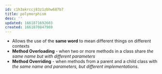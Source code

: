 ```yaml
---
id: c1h3akrccj83z1zbhw687b7
title: polymorphism
desc: ''
updated: 1661871692603
created: 1661870847969
---
```


- Allows the use of the **same word** to mean different things on different contexts
- **Method Overloading** - when two or more methods in a class share _the same name but with different parameters_
- **Method Overriding** - when methods from a parent and a child class with _the same name and parameters, but different implementations_.
